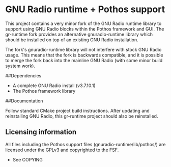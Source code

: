 # GNU Radio runtime + Pothos support

This project contains a very minor fork of the GNU Radio runtime library
to support using GNU Radio blocks within the Pothos framework and GUI.
The gr-runtime fork provides an alternative gnuradio-runtime library
which should be installed on top of an existing GNU Radio installation.

The fork's gnuradio-runtime library will not interfere with stock
GNU Radio usage. This means that the fork is backwards compatible,
and it is possible to merge the fork back into the mainline GNU Radio
(with some minor build system work).

##Dependencies

* A complete GNU Radio install (v3.7.10.1)
* The Pothos framework library

##Documentation

Follow standard CMake project build instructions.
After updating and reinstalling GNU Radio,
this gr-runtime project should also be reinstalled.

## Licensing information

All files including the Pothos support files (gnuradio-runtime/lib/pothos/)
are licensed under the GPLv3 and copyrighted to the FSF.

* See COPYING

